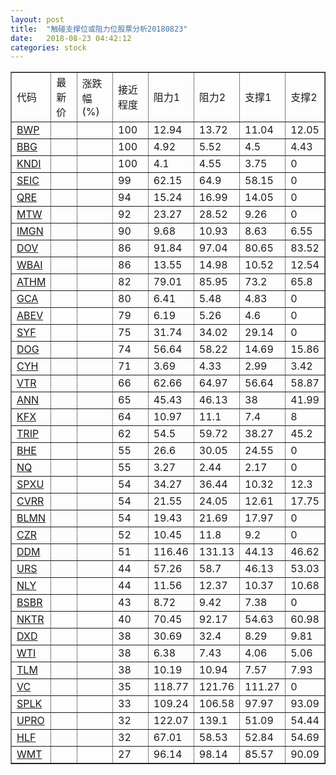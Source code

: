 ```yaml
---
layout: post
title:  "触碰支撑位或阻力位股票分析20180823"
date:   2018-08-23 04:42:12
categories: stock
---
```

<script type="text/javascript">
var stockList = []
stockList.push('gb_bwp');
stockList.push('gb_bbg');
stockList.push('gb_kndi');
stockList.push('gb_seic');
stockList.push('gb_qre');
stockList.push('gb_mtw');
stockList.push('gb_imgn');
stockList.push('gb_dov');
stockList.push('gb_wbai');
stockList.push('gb_athm');
stockList.push('gb_gca');
stockList.push('gb_abev');
stockList.push('gb_syf');
stockList.push('gb_dog');
stockList.push('gb_cyh');
stockList.push('gb_vtr');
stockList.push('gb_ann');
stockList.push('gb_kfx');
stockList.push('gb_trip');
stockList.push('gb_bhe');
stockList.push('gb_nq');
stockList.push('gb_spxu');
stockList.push('gb_cvrr');
stockList.push('gb_blmn');
stockList.push('gb_czr');
stockList.push('gb_ddm');
stockList.push('gb_urs');
stockList.push('gb_nly');
stockList.push('gb_bsbr');
stockList.push('gb_nktr');
stockList.push('gb_dxd');
stockList.push('gb_wti');
stockList.push('gb_tlm');
stockList.push('gb_vc');
stockList.push('gb_splk');
stockList.push('gb_upro');
stockList.push('gb_hlf');
stockList.push('gb_wmt');
</script>
<table border="1">
 <tr>
 <td>代码</td>
 <td>最新价</td>
 <td>涨跌幅(%)</td>
 <td>接近程度</td>
 <td>阻力1</td>
 <td>阻力2</td>
 <td>支撑1</td>
 <td>支撑2</td>
</tr>
  <tr id="bwp" class="green">
  <td><a href="http://stock.finance.sina.com.cn/usstock/quotes/BWP.html" target="_blank">BWP</a></td><td></td><td></td><td>100</td><td>12.94</td><td>13.72</td><td>11.04</td><td>12.05</td></tr>
  <tr id="bbg" class="red">
  <td><a href="http://stock.finance.sina.com.cn/usstock/quotes/BBG.html" target="_blank">BBG</a></td><td></td><td></td><td>100</td><td>4.92</td><td>5.52</td><td>4.5</td><td>4.43</td></tr>
  <tr id="kndi" class="red">
  <td><a href="http://stock.finance.sina.com.cn/usstock/quotes/KNDI.html" target="_blank">KNDI</a></td><td></td><td></td><td>100</td><td>4.1</td><td>4.55</td><td>3.75</td><td>0</td></tr>
  <tr id="seic" class="red">
  <td><a href="http://stock.finance.sina.com.cn/usstock/quotes/SEIC.html" target="_blank">SEIC</a></td><td></td><td></td><td>99</td><td>62.15</td><td>64.9</td><td>58.15</td><td>0</td></tr>
  <tr id="qre" class="red">
  <td><a href="http://stock.finance.sina.com.cn/usstock/quotes/QRE.html" target="_blank">QRE</a></td><td></td><td></td><td>94</td><td>15.24</td><td>16.99</td><td>14.05</td><td>0</td></tr>
  <tr id="mtw" class="red">
  <td><a href="http://stock.finance.sina.com.cn/usstock/quotes/MTW.html" target="_blank">MTW</a></td><td></td><td></td><td>92</td><td>23.27</td><td>28.52</td><td>9.26</td><td>0</td></tr>
  <tr id="imgn" class="red">
  <td><a href="http://stock.finance.sina.com.cn/usstock/quotes/IMGN.html" target="_blank">IMGN</a></td><td></td><td></td><td>90</td><td>9.68</td><td>10.93</td><td>8.63</td><td>6.55</td></tr>
  <tr id="dov" class="green">
  <td><a href="http://stock.finance.sina.com.cn/usstock/quotes/DOV.html" target="_blank">DOV</a></td><td></td><td></td><td>86</td><td>91.84</td><td>97.04</td><td>80.65</td><td>83.52</td></tr>
  <tr id="wbai" class="red">
  <td><a href="http://stock.finance.sina.com.cn/usstock/quotes/WBAI.html" target="_blank">WBAI</a></td><td></td><td></td><td>86</td><td>13.55</td><td>14.98</td><td>10.52</td><td>12.54</td></tr>
  <tr id="athm" class="red">
  <td><a href="http://stock.finance.sina.com.cn/usstock/quotes/ATHM.html" target="_blank">ATHM</a></td><td></td><td></td><td>82</td><td>79.01</td><td>85.95</td><td>73.2</td><td>65.8</td></tr>
  <tr id="gca" class="green">
  <td><a href="http://stock.finance.sina.com.cn/usstock/quotes/GCA.html" target="_blank">GCA</a></td><td></td><td></td><td>80</td><td>6.41</td><td>5.48</td><td>4.83</td><td>0</td></tr>
  <tr id="abev" class="green">
  <td><a href="http://stock.finance.sina.com.cn/usstock/quotes/ABEV.html" target="_blank">ABEV</a></td><td></td><td></td><td>79</td><td>6.19</td><td>5.26</td><td>4.6</td><td>0</td></tr>
  <tr id="syf" class="red">
  <td><a href="http://stock.finance.sina.com.cn/usstock/quotes/SYF.html" target="_blank">SYF</a></td><td></td><td></td><td>75</td><td>31.74</td><td>34.02</td><td>29.14</td><td>0</td></tr>
  <tr id="dog" class="red">
  <td><a href="http://stock.finance.sina.com.cn/usstock/quotes/DOG.html" target="_blank">DOG</a></td><td></td><td></td><td>74</td><td>56.64</td><td>58.22</td><td>14.69</td><td>15.86</td></tr>
  <tr id="cyh" class="green">
  <td><a href="http://stock.finance.sina.com.cn/usstock/quotes/CYH.html" target="_blank">CYH</a></td><td></td><td></td><td>71</td><td>3.69</td><td>4.33</td><td>2.99</td><td>3.42</td></tr>
  <tr id="vtr" class="green">
  <td><a href="http://stock.finance.sina.com.cn/usstock/quotes/VTR.html" target="_blank">VTR</a></td><td></td><td></td><td>66</td><td>62.66</td><td>64.97</td><td>56.64</td><td>58.87</td></tr>
  <tr id="ann" class="red">
  <td><a href="http://stock.finance.sina.com.cn/usstock/quotes/ANN.html" target="_blank">ANN</a></td><td></td><td></td><td>65</td><td>45.43</td><td>46.13</td><td>38</td><td>41.99</td></tr>
  <tr id="kfx" class="green">
  <td><a href="http://stock.finance.sina.com.cn/usstock/quotes/KFX.html" target="_blank">KFX</a></td><td></td><td></td><td>64</td><td>10.97</td><td>11.1</td><td>7.4</td><td>8</td></tr>
  <tr id="trip" class="red">
  <td><a href="http://stock.finance.sina.com.cn/usstock/quotes/TRIP.html" target="_blank">TRIP</a></td><td></td><td></td><td>62</td><td>54.5</td><td>59.72</td><td>38.27</td><td>45.2</td></tr>
  <tr id="bhe" class="red">
  <td><a href="http://stock.finance.sina.com.cn/usstock/quotes/BHE.html" target="_blank">BHE</a></td><td></td><td></td><td>55</td><td>26.6</td><td>30.05</td><td>24.55</td><td>0</td></tr>
  <tr id="nq" class="green">
  <td><a href="http://stock.finance.sina.com.cn/usstock/quotes/NQ.html" target="_blank">NQ</a></td><td></td><td></td><td>55</td><td>3.27</td><td>2.44</td><td>2.17</td><td>0</td></tr>
  <tr id="spxu" class="red">
  <td><a href="http://stock.finance.sina.com.cn/usstock/quotes/SPXU.html" target="_blank">SPXU</a></td><td></td><td></td><td>54</td><td>34.27</td><td>36.44</td><td>10.32</td><td>12.3</td></tr>
  <tr id="cvrr" class="red">
  <td><a href="http://stock.finance.sina.com.cn/usstock/quotes/CVRR.html" target="_blank">CVRR</a></td><td></td><td></td><td>54</td><td>21.55</td><td>24.05</td><td>12.61</td><td>17.75</td></tr>
  <tr id="blmn" class="red">
  <td><a href="http://stock.finance.sina.com.cn/usstock/quotes/BLMN.html" target="_blank">BLMN</a></td><td></td><td></td><td>54</td><td>19.43</td><td>21.69</td><td>17.97</td><td>0</td></tr>
  <tr id="czr" class="red">
  <td><a href="http://stock.finance.sina.com.cn/usstock/quotes/CZR.html" target="_blank">CZR</a></td><td></td><td></td><td>52</td><td>10.45</td><td>11.8</td><td>9.2</td><td>0</td></tr>
  <tr id="ddm" class="green">
  <td><a href="http://stock.finance.sina.com.cn/usstock/quotes/DDM.html" target="_blank">DDM</a></td><td></td><td></td><td>51</td><td>116.46</td><td>131.13</td><td>44.13</td><td>46.62</td></tr>
  <tr id="urs" class="green">
  <td><a href="http://stock.finance.sina.com.cn/usstock/quotes/URS.html" target="_blank">URS</a></td><td></td><td></td><td>44</td><td>57.26</td><td>58.7</td><td>46.13</td><td>53.03</td></tr>
  <tr id="nly" class="green">
  <td><a href="http://stock.finance.sina.com.cn/usstock/quotes/NLY.html" target="_blank">NLY</a></td><td></td><td></td><td>44</td><td>11.56</td><td>12.37</td><td>10.37</td><td>10.68</td></tr>
  <tr id="bsbr" class="red">
  <td><a href="http://stock.finance.sina.com.cn/usstock/quotes/BSBR.html" target="_blank">BSBR</a></td><td></td><td></td><td>43</td><td>8.72</td><td>9.42</td><td>7.38</td><td>0</td></tr>
  <tr id="nktr" class="green">
  <td><a href="http://stock.finance.sina.com.cn/usstock/quotes/NKTR.html" target="_blank">NKTR</a></td><td></td><td></td><td>40</td><td>70.45</td><td>92.17</td><td>54.63</td><td>60.98</td></tr>
  <tr id="dxd" class="red">
  <td><a href="http://stock.finance.sina.com.cn/usstock/quotes/DXD.html" target="_blank">DXD</a></td><td></td><td></td><td>38</td><td>30.69</td><td>32.4</td><td>8.29</td><td>9.81</td></tr>
  <tr id="wti" class="red">
  <td><a href="http://stock.finance.sina.com.cn/usstock/quotes/WTI.html" target="_blank">WTI</a></td><td></td><td></td><td>38</td><td>6.38</td><td>7.43</td><td>4.06</td><td>5.06</td></tr>
  <tr id="tlm" class="green">
  <td><a href="http://stock.finance.sina.com.cn/usstock/quotes/TLM.html" target="_blank">TLM</a></td><td></td><td></td><td>38</td><td>10.19</td><td>10.94</td><td>7.57</td><td>7.93</td></tr>
  <tr id="vc" class="red">
  <td><a href="http://stock.finance.sina.com.cn/usstock/quotes/VC.html" target="_blank">VC</a></td><td></td><td></td><td>35</td><td>118.77</td><td>121.76</td><td>111.27</td><td>0</td></tr>
  <tr id="splk" class="green">
  <td><a href="http://stock.finance.sina.com.cn/usstock/quotes/SPLK.html" target="_blank">SPLK</a></td><td></td><td></td><td>33</td><td>109.24</td><td>106.58</td><td>97.97</td><td>93.09</td></tr>
  <tr id="upro" class="green">
  <td><a href="http://stock.finance.sina.com.cn/usstock/quotes/UPRO.html" target="_blank">UPRO</a></td><td></td><td></td><td>32</td><td>122.07</td><td>139.1</td><td>51.09</td><td>54.44</td></tr>
  <tr id="hlf" class="red">
  <td><a href="http://stock.finance.sina.com.cn/usstock/quotes/HLF.html" target="_blank">HLF</a></td><td></td><td></td><td>32</td><td>67.01</td><td>58.53</td><td>52.84</td><td>54.69</td></tr>
  <tr id="wmt" class="red">
  <td><a href="http://stock.finance.sina.com.cn/usstock/quotes/WMT.html" target="_blank">WMT</a></td><td></td><td></td><td>27</td><td>96.14</td><td>98.14</td><td>85.57</td><td>90.09</td></tr>
</table>
